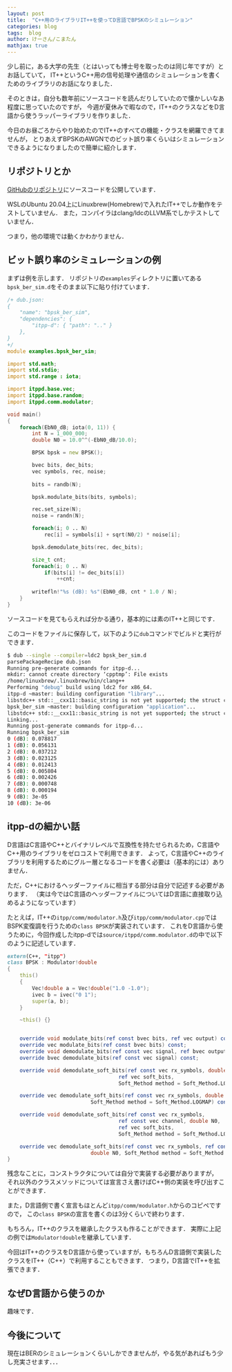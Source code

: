 ```yaml
---
layout: post
title:  "C++用のライブラリIT++を使ってD言語でBPSKのシミュレーション"
categories: blog
tags:  blog
author: けーさん/こまたん
mathjax: true
---
```



少し前に，ある大学の先生（とはいっても博士号を取ったのは同じ年ですが）とお話していて，
IT++というC++用の信号処理や通信のシミュレーションを書くためのライブラリのお話になりました．

そのときは，自分も数年前にソースコードを読んだりしていたので懐かしいなあ程度に思っていたのですが，
今週が夏休みで暇なので，IT++のクラスなどをD言語から使うラッパーライブラリを作りました．

今日のお昼ごろからやり始めたのでIT++のすべての機能・クラスを網羅できてませんが，
とりあえずBPSKのAWGNでのビット誤り率くらいはシミュレーションできるようになりましたので簡単に紹介します．

<!--more-->


## リポジトリとか

[GitHubのリポジトリ](https://github.com/k3kaimu/itpp-d)にソースコードを公開しています．

WSLのUbuntu 20.04上にLinuxbrew(Homebrew)で入れたIT++でしか動作をテストしていません．
また，コンパイラはclang/ldcのLLVM系でしかテストしていません．

つまり，他の環境では動くかわかりません．


## ビット誤り率のシミュレーションの例

まずは例を示します．
リポジトリの`examples`ディレクトリに置いてある`bpsk_ber_sim.d`をそのまま以下に貼り付けています．

```d
/+ dub.json:
{
	"name": "bpsk_ber_sim",
    "dependencies": {
        "itpp-d": { "path": ".." }
    },
}
+/
module examples.bpsk_ber_sim;

import std.math;
import std.stdio;
import std.range : iota;

import itppd.base.vec;
import itppd.base.random;
import itppd.comm.modulator;

void main()
{
    foreach(EbN0_dB; iota(0, 11)) {
        int N = 1_000_000;
        double N0 = 10.0^^(-EbN0_dB/10.0);

        BPSK bpsk = new BPSK();

        bvec bits, dec_bits;
        vec symbols, rec, noise;
        
        bits = randb(N);

        bpsk.modulate_bits(bits, symbols);

        rec.set_size(N);
        noise = randn(N);

        foreach(i; 0 .. N)
            rec[i] = symbols[i] + sqrt(N0/2) * noise[i];

        bpsk.demodulate_bits(rec, dec_bits);

        size_t cnt;
        foreach(i; 0 .. N)
            if(bits[i] != dec_bits[i])
                ++cnt;
        
        writefln!"%s (dB): %s"(EbN0_dB, cnt * 1.0 / N);
    }
}
```

ソースコードを見てもらえれば分かる通り，基本的には素のIT++と同じです．

このコードをファイルに保存して，以下のように`dub`コマンドでビルドと実行ができます．

```sh
$ dub --single --compiler=ldc2 bpsk_ber_sim.d 
parsePackageRecipe dub.json
Running pre-generate commands for itpp-d...
mkdir: cannot create directory ‘cpptmp’: File exists
/home/linuxbrew/.linuxbrew/bin/clang++
Performing "debug" build using ldc2 for x86_64.
itpp-d ~master: building configuration "library"...
libstdc++ std::__cxx11::basic_string is not yet supported; the struct contains an interior pointer which breaks D move semantics!
bpsk_ber_sim ~master: building configuration "application"...
libstdc++ std::__cxx11::basic_string is not yet supported; the struct contains an interior pointer which breaks D move semantics!
Linking...
Running post-generate commands for itpp-d...
Running bpsk_ber_sim 
0 (dB): 0.078817
1 (dB): 0.056131
2 (dB): 0.037212
3 (dB): 0.023125
4 (dB): 0.012413
5 (dB): 0.005804
6 (dB): 0.002426
7 (dB): 0.000748
8 (dB): 0.000194
9 (dB): 3e-05
10 (dB): 3e-06
```


## itpp-dの細かい話

D言語はC言語やC++とバイナリレベルで互換性を持たせられるため，C言語やC++用のライブラリをゼロコストで利用できます．
よって，C言語やC++のライブラリを利用するためにグルー層となるコードを書く必要は（基本的には）ありません．

ただ，C++におけるヘッダーファイルに相当する部分は自分で記述する必要があります．
（実は今ではC言語のヘッダーファイルについてはD言語に直接取り込めるようになっています）

たとえば，IT++の`itpp/comm/modulator.h`及び``itpp/comm/modulator.cpp``ではBSPK変復調を行うための`class BPSK`が実装されています．
これをD言語から使うために，今回作成したitpp-dでは`source/itppd/comm.modulator.d`の中で以下のように記述しています．


```d
extern(C++, "itpp")
class BPSK : Modulator!double
{
    this()
    {
        Vec!double a = Vec!double("1.0 -1.0");
        ivec b = ivec("0 1");
        super(a, b);
    }

    ~this() {}


    override void modulate_bits(ref const bvec bits, ref vec output) const;
    override vec modulate_bits(ref const bvec bits) const;
    override void demodulate_bits(ref const vec signal, ref bvec output) const;
    override bvec demodulate_bits(ref const vec signal) const;

    override void demodulate_soft_bits(ref const vec rx_symbols, double N0,
                                    ref vec soft_bits,
                                    Soft_Method method = Soft_Method.LOGMAP) const;

    override vec demodulate_soft_bits(ref const vec rx_symbols, double N0,
                           Soft_Method method = Soft_Method.LOGMAP) const;

    override void demodulate_soft_bits(ref const vec rx_symbols,
                                    ref const vec channel, double N0,
                                    ref vec soft_bits,
                                    Soft_Method method = Soft_Method.LOGMAP) const;

    override vec demodulate_soft_bits(ref const vec rx_symbols, ref const vec channel,
                           double N0, Soft_Method method = Soft_Method.LOGMAP) const;
}
```

残念なことに，コンストラクタについては自分で実装する必要がありますが，
それ以外のクラスメソッドについては宣言さえ書けばC++側の実装を呼び出すことができます．

また，D言語側で書く宣言もほとんど`itpp/comm/modulator.h`からのコピペですので，
この`class BPSK`の宣言を書くのは3分くらいで終わります．

もちろん，IT++のクラスを継承したクラスも作ることができます．
実際に上記の例では`Modulator!double`を継承しています．

今回はIT++のクラスをD言語から使っていますが，もちろんD言語側で実装したクラスをIT++（C++）で利用することもできます．
つまり，D言語でIT++を拡張できます．


## なぜD言語から使うのか

趣味です．


## 今後について

現在はBERのシミュレーションくらいしかできませんが，やる気があればもう少し充実させます．．．

